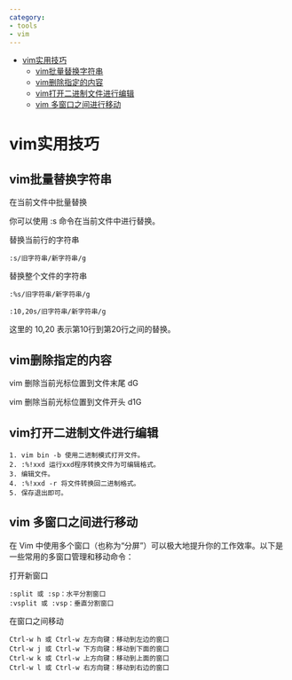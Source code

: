 ```yaml
---
category: 
- tools
- vim
---
```


- [vim实用技巧](#vim实用技巧)
  - [vim批量替换字符串](#vim批量替换字符串)
  - [vim删除指定的内容](#vim删除指定的内容)
  - [vim打开二进制文件进行编辑](#vim打开二进制文件进行编辑)
  - [vim 多窗口之间进行移动](#vim-多窗口之间进行移动)


# vim实用技巧

## vim批量替换字符串

在当前文件中批量替换

你可以使用 :s 命令在当前文件中进行替换。

替换当前行的字符串

```shell
:s/旧字符串/新字符串/g
```

替换整个文件的字符串

```shell
:%s/旧字符串/新字符串/g
```

```shell
:10,20s/旧字符串/新字符串/g
```

这里的 10,20 表示第10行到第20行之间的替换。

## vim删除指定的内容

vim 删除当前光标位置到文件末尾   dG

vim 删除当前光标位置到文件开头   d1G


## vim打开二进制文件进行编辑

```shell
1. vim bin -b 使用二进制模式打开文件。
2. :%!xxd 运行xxd程序转换文件为可编辑格式。
3. 编辑文件。
4. :%!xxd -r 将文件转换回二进制格式。
5. 保存退出即可。
```

## vim 多窗口之间进行移动

在 Vim 中使用多个窗口（也称为“分屏”）可以极大地提升你的工作效率。以下是一些常用的多窗口管理和移动命令：

打开新窗口

```shell
:split 或 :sp：水平分割窗口
:vsplit 或 :vsp：垂直分割窗口
```
在窗口之间移动

```shell
Ctrl-w h 或 Ctrl-w 左方向键：移动到左边的窗口
Ctrl-w j 或 Ctrl-w 下方向键：移动到下面的窗口
Ctrl-w k 或 Ctrl-w 上方向键：移动到上面的窗口
Ctrl-w l 或 Ctrl-w 右方向键：移动到右边的窗口
```
